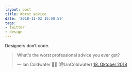 ```yaml
---
layout: post
title: Worst advice
date: '2018-11-02 10:08:59'
tags:
- twitter
- design
---
```


Designers don’t code.

<blockquote class="twitter-tweet" data-lang="de"><p lang="en" dir="ltr">What&#39;s the worst professional advice you ever got?</p>&mdash; Ian Coldwater 👻🌿 (@IanColdwater) <a href="https://twitter.com/IanColdwater/status/1052965060593836032?ref_src=twsrc%5Etfw">18. Oktober 2018</a></blockquote> <script async src="https://platform.twitter.com/widgets.js" charset="utf-8"></script>
